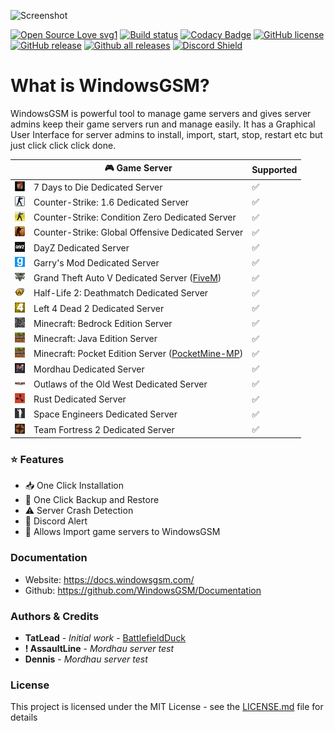 ![Screenshot](https://windowsgsm.com/assets/images/WindowsGSM-v1.10.0.png)

[![Open Source Love svg1](https://badges.frapsoft.com/os/v1/open-source.svg?v=103)](https://github.com/BattlefieldDuck/WindowsGSM/)
[![Build status](https://ci.appveyor.com/api/projects/status/ttaomnayo3gidf2g?svg=true)](https://ci.appveyor.com/project/BattlefieldDuck/windowsgsm)
[![Codacy Badge](https://api.codacy.com/project/badge/Grade/35390bff1d4140da806eaff186cfbf5c)](https://www.codacy.com/gh/WindowsGSM/WindowsGSM?utm_source=github.com&amp;utm_medium=referral&amp;utm_content=WindowsGSM/WindowsGSM&amp;utm_campaign=Badge_Grade)
[![GitHub license](https://img.shields.io/github/license/BattlefieldDuck/WindowsGSM.svg)](https://github.com/BattlefieldDuck/WindowsGSM/blob/master/LICENSE)
[![GitHub release](https://img.shields.io/github/release/BattlefieldDuck/WindowsGSM.svg)](https://github.com/BattlefieldDuck/WindowsGSM/releases/)
[![Github all releases](https://img.shields.io/github/downloads/BattlefieldDuck/WindowsGSM/total.svg)](https://github.com/BattlefieldDuck/WindowsGSM/releases/)
[![Discord Shield](https://discordapp.com/api/guilds/590590698907107340/widget.png?style=shield)](https://discord.gg/bGc7t2R)

# What is WindowsGSM?
WindowsGSM is powerful tool to manage game servers and gives server admins keep their game servers run and manage easily. It has a Graphical User Interface for server admins to install, import, start, stop, restart etc but just click click click done.

|               | 🎮 Game Server  | Supported |
| ------------- | --------------- | --------- |
| ![logo](WindowsGSM/Images/Games/7dtd.png?raw=true)   | 7 Days to Die Dedicated Server                    |✅|
| ![logo](WindowsGSM/Images/Games/cs.png?raw=true)     | Counter-Strike: 1.6 Dedicated Server              |✅|
| ![logo](WindowsGSM/Images/Games/cscz.png?raw=true)   | Counter-Strike: Condition Zero Dedicated Server   |✅|
| ![logo](WindowsGSM/Images/Games/csgo.png?raw=true)   | Counter-Strike: Global Offensive Dedicated Server |✅|
| ![logo](WindowsGSM/Images/Games/dayz.png?raw=true)   | DayZ Dedicated Server                             |✅|
| ![logo](WindowsGSM/Images/Games/gmod.png?raw=true)   | Garry's Mod Dedicated Server                      |✅|
| ![logo](WindowsGSM/Images/Games/gta5.png?raw=true)   | Grand Theft Auto V Dedicated Server ([FiveM](https://github.com/citizenfx/fivem))|✅|
| ![logo](WindowsGSM/Images/Games/hl2dm.png?raw=true)  | Half-Life 2: Deathmatch Dedicated Server          |✅|
| ![logo](WindowsGSM/Images/Games/l4d2.png?raw=true)   | Left 4 Dead 2 Dedicated Server                    |✅|
| ![logo](WindowsGSM/Images/Games/mcbe.png?raw=true)   | Minecraft: Bedrock Edition Server                 |✅|
| ![logo](WindowsGSM/Images/Games/mc.png?raw=true)     | Minecraft: Java Edition Server                    |✅|
| ![logo](WindowsGSM/Images/Games/mcpe.png?raw=true)   | Minecraft: Pocket Edition Server ([PocketMine-MP](https://github.com/pmmp/PocketMine-MP)) |✅|
| ![logo](WindowsGSM/Images/Games/mordhau.png?raw=true)| Mordhau Dedicated Server                          |✅|
| ![logo](WindowsGSM/Images/Games/olow.png?raw=true)   |Outlaws of the Old West Dedicated Server           |✅|
| ![logo](WindowsGSM/Images/Games/rust.png?raw=true)   | Rust Dedicated Server                             |✅|
| ![logo](WindowsGSM/Images/Games/se.png?raw=true)     | Space Engineers Dedicated Server                  |✅|
| ![logo](WindowsGSM/Images/Games/tf2.png?raw=true)    | Team Fortress 2 Dedicated Server                  |✅|

### ⭐ Features
  * 📥 One Click Installation
  * 💾 One Click Backup and Restore
  * ⚠️ Server Crash Detection
  * 📲 Discord Alert
  * 💌 Allows Import game servers to WindowsGSM

### Documentation
  * Website: <https://docs.windowsgsm.com/>
  * Github: <https://github.com/WindowsGSM/Documentation>

### Authors & Credits
  * **TatLead** - *Initial work* - [BattlefieldDuck](https://github.com/BattlefieldDuck)
  * **! AssaultLine** - *Mordhau server test*
  * **Dennis** - *Mordhau server test*

### License
This project is licensed under the MIT License - see the [LICENSE.md](https://github.com/BattlefieldDuck/WindowsGSM/blob/master/LICENSE) file for details
